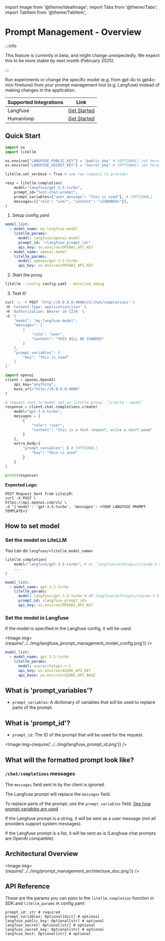 import Image from '@theme/IdealImage';
import Tabs from '@theme/Tabs';
import TabItem from '@theme/TabItem';

# Prompt Management - Overview

:::info

This feature is currently in beta, and might change unexpectedly. We expect this to be more stable by next month (February 2025).
 
:::

Run experiments or change the specific model (e.g. from gpt-4o to gpt4o-mini finetune) from your prompt management tool (e.g. Langfuse) instead of making changes in the application. 

| Supported Integrations | Link |
|------------------------|------|
| Langfuse               | [Get Started](https://langfuse.com/docs/prompts/get-started) |
| Humanloop              | [Get Started](../observability/humanloop) |

## Quick Start


<Tabs>

<TabItem value="sdk" label="SDK">

```python
import os 
import litellm

os.environ["LANGFUSE_PUBLIC_KEY"] = "public_key" # [OPTIONAL] set here or in `.completion`
os.environ["LANGFUSE_SECRET_KEY"] = "secret_key" # [OPTIONAL] set here or in `.completion`

litellm.set_verbose = True # see raw request to provider

resp = litellm.completion(
    model="langfuse/gpt-3.5-turbo",
    prompt_id="test-chat-prompt",
    prompt_variables={"user_message": "this is used"}, # [OPTIONAL]
    messages=[{"role": "user", "content": "<IGNORED>"}],
)
```



</TabItem>
<TabItem value="proxy" label="PROXY">

1. Setup config.yaml

```yaml
model_list:
  - model_name: my-langfuse-model
    litellm_params:
      model: langfuse/openai-model
      prompt_id: "<langfuse_prompt_id>"
      api_key: os.environ/OPENAI_API_KEY
  - model_name: openai-model
    litellm_params:
      model: openai/gpt-3.5-turbo
      api_key: os.environ/OPENAI_API_KEY
```

2. Start the proxy

```bash
litellm --config config.yaml --detailed_debug
```

3. Test it! 

<Tabs>
<TabItem value="curl" label="CURL">

```bash
curl -L -X POST 'http://0.0.0.0:4000/v1/chat/completions' \
-H 'Content-Type: application/json' \
-H 'Authorization: Bearer sk-1234' \
-d '{
    "model": "my-langfuse-model",
    "messages": [
        {
            "role": "user",
            "content": "THIS WILL BE IGNORED"
        }
    ],
    "prompt_variables": {
        "key": "this is used"
    }
}'
```
</TabItem>
<TabItem value="OpenAI Python SDK" label="OpenAI Python SDK">

```python
import openai
client = openai.OpenAI(
    api_key="anything",
    base_url="http://0.0.0.0:4000"
)

# request sent to model set on litellm proxy, `litellm --model`
response = client.chat.completions.create(
    model="gpt-3.5-turbo",
    messages = [
        {
            "role": "user",
            "content": "this is a test request, write a short poem"
        }
    ],
    extra_body={
        "prompt_variables": { # [OPTIONAL]
            "key": "this is used"
        }
    }
)

print(response)
```

</TabItem>
</Tabs>

</TabItem>
</Tabs>


**Expected Logs:**

```
POST Request Sent from LiteLLM:
curl -X POST \
https://api.openai.com/v1/ \
-d '{'model': 'gpt-3.5-turbo', 'messages': <YOUR LANGFUSE PROMPT TEMPLATE>}'
```

## How to set model 

### Set the model on LiteLLM 

You can do `langfuse/<litellm_model_name>`

<Tabs>
<TabItem value="sdk" label="SDK">

```python
litellm.completion(
    model="langfuse/gpt-3.5-turbo", # or `langfuse/anthropic/claude-3-5-sonnet`
    ...
)
```

</TabItem>
<TabItem value="proxy" label="PROXY">

```yaml
model_list:
  - model_name: gpt-3.5-turbo
    litellm_params:
      model: langfuse/gpt-3.5-turbo # OR langfuse/anthropic/claude-3-5-sonnet
      prompt_id: <langfuse_prompt_id>
      api_key: os.environ/OPENAI_API_KEY
```

</TabItem>
</Tabs>

### Set the model in Langfuse

If the model is specified in the Langfuse config, it will be used.

<Image img={require('../../img/langfuse_prompt_management_model_config.png')} />

```yaml
model_list:
  - model_name: gpt-3.5-turbo
    litellm_params:
      model: azure/chatgpt-v-2
      api_key: os.environ/AZURE_API_KEY
      api_base: os.environ/AZURE_API_BASE
```

## What is 'prompt_variables'?

- `prompt_variables`: A dictionary of variables that will be used to replace parts of the prompt.


## What is 'prompt_id'?

- `prompt_id`: The ID of the prompt that will be used for the request.

<Image img={require('../../img/langfuse_prompt_id.png')} />

## What will the formatted prompt look like?

### `/chat/completions` messages

The `messages` field sent in by the client is ignored. 

The Langfuse prompt will replace the `messages` field.

To replace parts of the prompt, use the `prompt_variables` field. [See how prompt variables are used](https://github.com/BerriAI/litellm/blob/017f83d038f85f93202a083cf334de3544a3af01/litellm/integrations/langfuse/langfuse_prompt_management.py#L127)

If the Langfuse prompt is a string, it will be sent as a user message (not all providers support system messages).

If the Langfuse prompt is a list, it will be sent as is (Langfuse chat prompts are OpenAI compatible).

## Architectural Overview

<Image img={require('../../img/prompt_management_architecture_doc.png')} />

## API Reference

These are the params you can pass to the `litellm.completion` function in SDK and `litellm_params` in config.yaml

```
prompt_id: str # required
prompt_variables: Optional[dict] # optional
langfuse_public_key: Optional[str] # optional
langfuse_secret: Optional[str] # optional
langfuse_secret_key: Optional[str] # optional
langfuse_host: Optional[str] # optional
```
